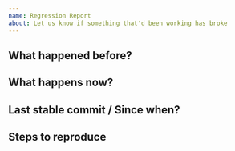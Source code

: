```yaml
---
name: Regression Report
about: Let us know if something that'd been working has broke
---
```


## What happened before?




## What happens now?




## Last stable commit / Since when?




## Steps to reproduce

[//]: # (Any or all of the following:)
[//]: # (* Host system configuration: OS, Docker & friends' versions etc.)
[//]: # (* Project generation options)
[//]: # (* Logs)


